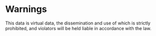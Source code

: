 # Warnings
This data is virtual data, the dissemination and use of which is strictly prohibited, and violators will be held liable in accordance with the law.
